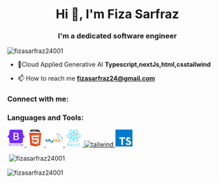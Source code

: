 <h1 align="center">Hi 👋, I'm Fiza Sarfraz</h1>
<h3 align="center">I'm a dedicated software engineer</h3>

<p align="left"> <img src="https://komarev.com/ghpvc/?username=fizasarfraz24001&label=Profile%20views&color=0e75b6&style=flat" alt="fizasarfraz24001" /> </p>

- 🌱Cloud Applied Generative AI **Typescript,nextJs,html,csstailwind**

- 📫 How to reach me **fizasarfraz24@gmail.com**

<h3 align="left">Connect with me:</h3>
<p align="left">
</p>

<h3 align="left">Languages and Tools:</h3>
<p align="left"> <a href="https://getbootstrap.com" target="_blank" rel="noreferrer"> <img src="https://raw.githubusercontent.com/devicons/devicon/master/icons/bootstrap/bootstrap-plain-wordmark.svg" alt="bootstrap" width="40" height="40"/> </a> <a href="https://www.w3.org/html/" target="_blank" rel="noreferrer"> <img src="https://raw.githubusercontent.com/devicons/devicon/master/icons/html5/html5-original-wordmark.svg" alt="html5" width="40" height="40"/> </a> <a href="https://www.mysql.com/" target="_blank" rel="noreferrer"> <img src="https://raw.githubusercontent.com/devicons/devicon/master/icons/mysql/mysql-original-wordmark.svg" alt="mysql" width="40" height="40"/> </a> <a href="https://reactjs.org/" target="_blank" rel="noreferrer"> <img src="https://raw.githubusercontent.com/devicons/devicon/master/icons/react/react-original-wordmark.svg" alt="react" width="40" height="40"/> </a> <a href="https://tailwindcss.com/" target="_blank" rel="noreferrer"> <img src="https://www.vectorlogo.zone/logos/tailwindcss/tailwindcss-icon.svg" alt="tailwind" width="40" height="40"/> </a> <a href="https://www.typescriptlang.org/" target="_blank" rel="noreferrer"> <img src="https://raw.githubusercontent.com/devicons/devicon/master/icons/typescript/typescript-original.svg" alt="typescript" width="40" height="40"/> </a> </p>

<p>&nbsp;<img align="center" src="https://github-readme-stats.vercel.app/api?username=fizasarfraz24001&show_icons=true&locale=en" alt="fizasarfraz24001" /></p>

<p><img align="center" src="https://github-readme-streak-stats.herokuapp.com/?user=fizasarfraz24001&" alt="fizasarfraz24001" /></p>
